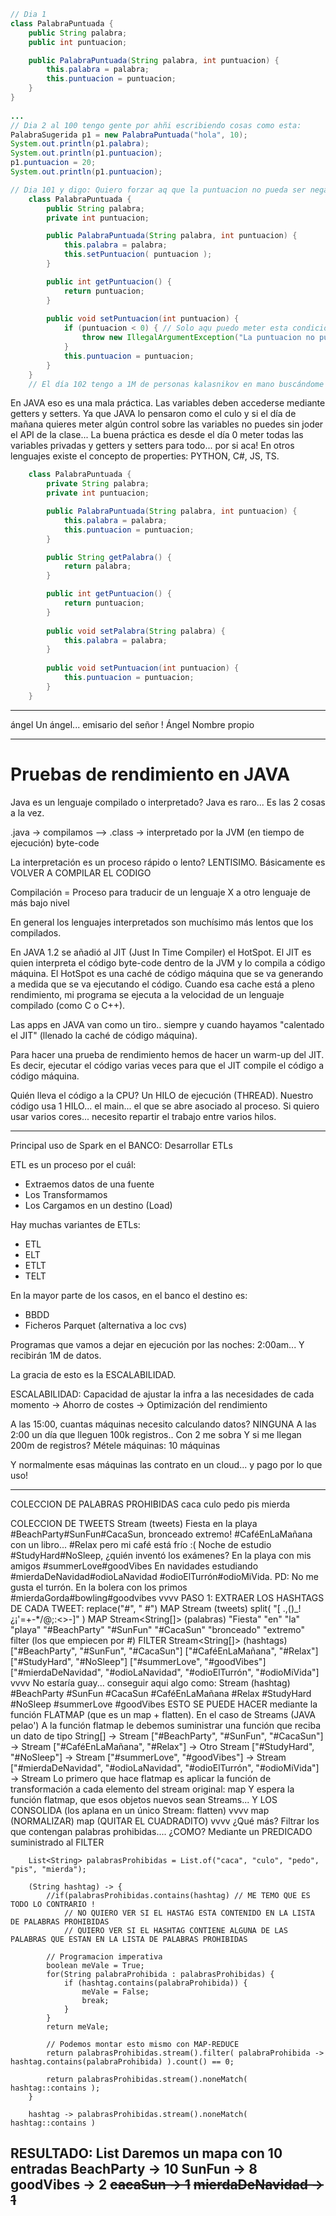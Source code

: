 ```java
// Dia 1
class PalabraPuntuada {
    public String palabra;
    public int puntuacion;

    public PalabraPuntuada(String palabra, int puntuacion) {
        this.palabra = palabra;
        this.puntuacion = puntuacion;
    }
}
    
...
// Dia 2 al 100 tengo gente por ahñi escribiendo cosas como esta:
PalabraSugerida p1 = new PalabraPuntuada("hola", 10);
System.out.println(p1.palabra);
System.out.println(p1.puntuacion);
p1.puntuacion = 20;
System.out.println(p1.puntuacion);

// Dia 101 y digo: Quiero forzar aq que la puntuacion no pueda ser negativa
    class PalabraPuntuada {
        public String palabra;
        private int puntuacion;

        public PalabraPuntuada(String palabra, int puntuacion) {
            this.palabra = palabra;
            this.setPuntuacion( puntuacion );
        }

        public int getPuntuacion() {
            return puntuacion;
        }
                
        public void setPuntuacion(int puntuacion) {
            if (puntuacion < 0) { // Solo aqu puedo meter esta condición
                throw new IllegalArgumentException("La puntuacion no puede ser negativa");
            }
            this.puntuacion = puntuacion;
        }
    }
    // El día 102 tengo a 1M de personas kalasnikov en mano buscándome porque su código no compila
```



En JAVA eso es una mala práctica. Las variables deben accederse mediante getters y setters. 
Ya que JAVA lo pensaron como el culo y si el día de mañana quieres meter algún control sobre las variables no puedes sin joder el API de la clase... 
La buena práctica es desde el día 0 meter todas las variables privadas y getters y setters para todo... por si aca!
En otros lenguajes existe el concepto de properties: PYTHON, C#, JS, TS.
```java
    class PalabraPuntuada {
        private String palabra;
        private int puntuacion;

        public PalabraPuntuada(String palabra, int puntuacion) {
            this.palabra = palabra;
            this.puntuacion = puntuacion;
        }

        public String getPalabra() {
            return palabra;
        }

        public int getPuntuacion() {
            return puntuacion;
        }
        
        public void setPalabra(String palabra) {
            this.palabra = palabra;
        }
        
        public void setPuntuacion(int puntuacion) {
            this.puntuacion = puntuacion;
        }
    }
```

---

ángel Un ángel... emisario del señor !
Ángel Nombre propio

---

# Pruebas de rendimiento en JAVA

Java es un lenguaje compilado o interpretado?
Java es raro... Es las 2 cosas a la vez.

.java -> compilamos --> .class -> interpretado por la JVM (en tiempo de ejecución)
                        byte-code

La interpretación es un proceso rápido o lento? LENTISIMO. Básicamente es VOLVER A COMPILAR EL CODIGO

Compilación = Proceso para traducir de un lenguaje X a otro lenguaje de más bajo nivel

En general los lenguajes interpretados son muchísimo más lentos que los compilados.

En JAVA 1.2 se añadió al JIT (Just In Time Compiler) el HotSpot.
El JIT es quien interpreta el código byte-code dentro de la JVM y lo compila a código máquina.
El HotSpot es una caché de código máquina que se va generando a medida que se va ejecutando el código.
Cuando esa cache está a pleno rendimiento, mi programa se ejecuta a la velocidad de un lenguaje compilado (como C o C++).

Las apps en JAVA van como un tiro.. siempre y cuando hayamos "calentado el JIT" (llenado la caché de código máquina).

Para hacer una prueba de rendimiento hemos de hacer un warm-up del JIT. Es decir, ejecutar el código varias veces para que el JIT compile el código a código máquina.


Quién lleva el código a la CPU? Un HILO de ejecución (THREAD).
Nuestro código usa 1 HILO... el main... el que se abre asociado al proceso.
Si quiero usar varios cores... necesito repartir el trabajo entre varios hilos.

---

Principal uso de Spark en el BANCO: Desarrollar ETLs

ETL es un proceso por el cuál:
- Extraemos datos de una fuente
- Los Transformamos
- Los Cargamos en un destino (Load)

Hay muchas variantes de ETLs:
- ETL
- ELT
- ETLT
- TELT

En la mayor parte de los casos, en el banco el destino es: 
- BBDD
- Ficheros Parquet (alternativa a loc cvs)

Programas que vamos a dejar en ejecución por las noches: 2:00am... Y recibirán 1M de datos.

La gracia de esto es la ESCALABILIDAD.

ESCALABILIDAD: Capacidad de ajustar la infra a las necesidades de cada momento
-> Ahorro de costes
-> Optimización del rendimiento

A las 15:00, cuantas máquinas necesito calculando datos? NINGUNA
A las 2:00 un día que lleguen 100k registros.. Con 2 me sobra
Y si me llegan 200m de registros? Métele máquinas: 10 máquinas

Y normalmente esas máquinas las contrato en un cloud... y pago por lo que uso!

---
COLECCION DE PALABRAS PROHIBIDAS
caca culo pedo pis mierda

COLECCION DE TWEETS                                                                                                     Stream<String> (tweets)
Fiesta en la playa  #BeachParty#SunFun#CacaSun, bronceado extremo!
#CaféEnLaMañana con un libro... #Relax pero mi café está frío :(
Noche de estudio #StudyHard#NoSleep, ¿quién inventó los exámenes?
En la playa con mis amigos #summerLove#goodVibes
En navidades estudiando #mierdaDeNavidad#odioLaNavidad #odioElTurrón#odioMiVida. PD: No me gusta el turrón.
En la bolera con los primos #mierdaGorda#bowling#goodvibes
                    vvvv
PASO 1: EXTRAER LOS HASHTAGS DE CADA TWEET:
    replace("#", " #")                                  MAP                                                             Stream<String> (tweets) 
    split( "[ .,()_!¿¡'=+-*/@;:<>-]" )                  MAP                                                             Stream<String[]> (palabras)
        "Fiesta"
        "en"
        "la"
        "playa"
        "#BeachParty"
        "#SunFun"
        "#CacaSun"
        "bronceado"
        "extremo"
    filter (los que empiecen por #)                     FILTER                                                           Stream<String[]> (hashtags)
        ["#BeachParty", "#SunFun", "#CacaSun"]
        ["#CaféEnLaMañana", "#Relax"]
        ["#StudyHard", "#NoSleep"]
        ["#summerLove", "#goodVibes"]
        ["#mierdaDeNavidad", "#odioLaNavidad", "#odioElTurrón", "#odioMiVida"]
                    vvvv
    No estaría guay... conseguir aqui algo como:                                                                        Stream<String> (hashtag)
        #BeachParty
        #SunFun
        #CacaSun
        #CaféEnLaMañana
        #Relax
        #StudyHard
        #NoSleep
        #summerLove
        #goodVibes
    ESTO SE PUEDE HACER mediante la función FLATMAP (que es un map + flatten). En el caso de Streams (JAVA pelao')
    A la función flatmap le debemos suministrar una función que reciba un dato de tipo String[] -> Stream<String>
        ["#BeachParty", "#SunFun", "#CacaSun"]  -> Stream<String>
        ["#CaféEnLaMañana", "#Relax"]           -> Otro Stream<String>
        ["#StudyHard", "#NoSleep"]              -> Stream<String>
        ["#summerLove", "#goodVibes"]           -> Stream<String>
        ["#mierdaDeNavidad", "#odioLaNavidad", "#odioElTurrón", "#odioMiVida"] -> Stream<String>
    Lo primero que hace flatmap es aplicar la función de transformación a cada elemento del stream original: map
    Y espera la función flatmap, que esos objetos nuevos sean Streams... Y LOS CONSOLIDA (los aplana en un único Stream: flatten)
                    vvvv
    map (NORMALIZAR)
    map (QUITAR EL CUADRADITO)
                    vvvv
    ¿Qué más? Filtrar los que contengan palabras prohibidas.... ¿COMO? Mediante un PREDICADO suministrado al FILTER

        List<String> palabrasProhibidas = List.of("caca", "culo", "pedo", "pis", "mierda");
        
        (String hashtag) -> {
            //if(palabrasProhibidas.contains(hashtag) // ME TEMO QUE ES TODO LO CONTRARIO !
                // NO QUIERO VER SI EL HASTAG ESTA CONTENIDO EN LA LISTA DE PALABRAS PROHIBIDAS
                // QUIERO VER SI EL HASHTAG CONTIENE ALGUNA DE LAS PALABRAS QUE ESTAN EN LA LISTA DE PALABRAS PROHIBIDAS
   
            // Programacion imperativa
            boolean meVale = True;
            for(String palabraProhibida : palabrasProhibidas) {
                if (hashtag.contains(palabraProhibida)) {
                    meVale = False;
                    break;
                }
            }
            return meVale;

            // Podemos montar esto mismo con MAP-REDUCE
            return palabrasProhibidas.stream().filter( palabraProhibida -> hashtag.contains(palabraProhibida) ).count() == 0;

            return palabrasProhibidas.stream().noneMatch( hashtag::contains );
        }

        hashtag -> palabrasProhibidas.stream().noneMatch( hashtag::contains )

RESULTADO: List<Hashtag> Daremos un mapa con 10 entradas
BeachParty -> 10
SunFun     -> 8
goodVibes  -> 2
~~cacaSun    -> 1~~
~~mierdaDeNavidad -> 1~~
---